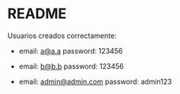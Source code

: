 # README

Usuarios creados correctamente:

* email: a@a.a password: 123456

* email: b@b.b password: 123456

* email: admin@admin.com password: admin123


